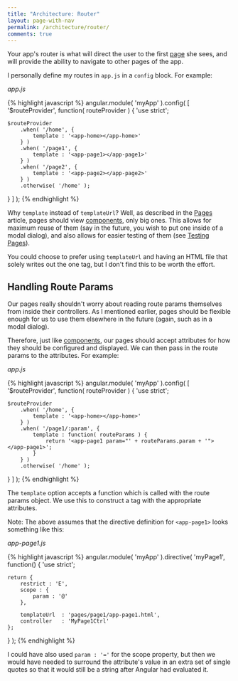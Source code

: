 ```yaml
---
title: "Architecture: Router"
layout: page-with-nav
permalink: /architecture/router/
comments: true
---
```


Your app's router is what will direct the user to the first [page](/architecture/pages)
she sees, and will provide the ability to navigate to other pages of the app.

I personally define my routes in `app.js` in a `config` block. For example:

*app.js*

{% highlight javascript %}
angular.module( 'myApp' ).config( [ '$routeProvider', function( routeProvider ) {
    'use strict';
    
    $routeProvider
        .when( '/home', {
            template : '<app-home></app-home>'
        } )
        .when( '/page1', {
            template : '<app-page1></app-page1>'
        } )
        .when( '/page2', {
            template : '<app-page2></app-page2>'
        } )
        .otherwise( '/home' );
    
} ] );
{% endhighlight %}

Why `template` instead of `templateUrl`? Well, as described in the [Pages](/architecture/pages)
article, pages should view [components](/architecture/components), only big
ones. This allows for maximum reuse of them (say in the future, you wish to put 
one inside of a modal dialog), and also allows for easier testing of them (see 
[Testing Pages](/testing/pages)).

You could choose to prefer using `templateUrl` and having an HTML file that 
solely writes out the one tag, but I don't find this to be worth the effort.


## Handling Route Params

Our pages really shouldn't worry about reading route params themselves from 
inside their controllers. As I mentioned earlier, pages should be flexible 
enough for us to use them elsewhere in the future (again, such as in a modal
dialog).

Therefore, just like [components](/architecture/components), our pages should 
accept attributes for how they should be configured and displayed. We can then 
pass in the route params to the attributes. For example:

*app.js*

{% highlight javascript %}
angular.module( 'myApp' ).config( [ '$routeProvider', function( routeProvider ) {
    'use strict';
    
    $routeProvider
        .when( '/home', {
            template : '<app-home></app-home>'
        } )
        .when( '/page1/:param', {
            template : function( routeParams ) {
                return '<app-page1 param="' + routeParams.param + '"></app-page1>';
            }
        } )
        .otherwise( '/home' );
    
} ] );
{% endhighlight %}

The `template` option accepts a function which is called with the route params
object. We use this to construct a tag with the appropriate attributes.

Note: The above assumes that the directive definition for `<app-page1>` looks
something like this:
 
*app-page1.js*

{% highlight javascript %}
angular.module( 'myApp' ).directive( 'myPage1', function() {
    'use strict';
    
    return {
        restrict : 'E',
        scope : {
            param : '@'
        },
        
        templateUrl  : 'pages/page1/app-page1.html',
        controller   : 'MyPage1Ctrl'
    };

} );
{% endhighlight %}

I could have also used `param : '='` for the scope property, but then we would 
have needed to surround the attribute's value in an extra set of single quotes 
so that it would still be a string after Angular had evaluated it.